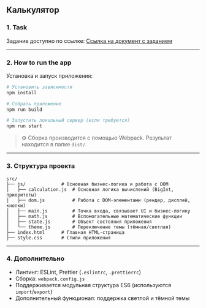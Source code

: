 ## Калькулятор

### 1. Task

Задание доступно по ссылке: [Ссылка на документ с заданием](<Innowise Lab Internship* Level 0* Simple calculator.pdf>)

---

### 2. How to run the app

Установка и запуск приложения:

```bash
# Установить зависимости
npm install

# Собрать приложение
npm run build

# Запустить локальный сервер (если требуется)
npm run start
```

> ⚙️ Сборка производится с помощью Webpack. Результат находится в папке `dist/`.

---

### 3. Структура проекта

```plaintext
src/
├── js/             # Основная бизнес-логика и работа с DOM
│   ├── calculation.js  # Основная логика вычислений (BigInt, приоритеты)
│   ├── dom.js          # Работа с DOM-элементами (рендер, дисплей, кнопки)
│   ├── main.js         # Точка входа, связывает UI и бизнес-логику
│   ├── math.js         # Вспомогательные математические функции
│   ├── state.js        # Объект состояния приложения
│   └── theme.js        # Переключение темы (тёмная/светлая)
├── index.html      # Главная HTML-страница
├── style.css       # Стили приложения
```

---

### 4. Дополнительно

- Линтинг: ESLint, Prettier (`.eslintrc`, `.prettierrc`)
- Сборка: `webpack.config.js`
- Поддерживается модульная структура ES6 (используются `import`/`export`)
- Дополнительный функционал: поддержка светлой и тёмной темы
